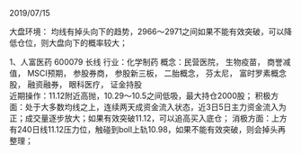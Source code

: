 2019/07/15 

大盘环境：
均线有掉头向下的趋势，2966～2971之间如果不能有效突破，可以降低仓位，则大盘向下的概率较大；

1、人富医药 600079  长线
行业：化学制药
概念：民营医院，    生物疫苗，    商誉减值，    MSCI预期，    参股券商，    参股新三板，    二胎概念，    芬太尼，    富时罗素概念股，    融资融券，    眼科医疗，    证金持股  
近期操作：11.12附近高抛，10.29～10.5之间低吸，最大持仓2000股；
积极方面：处于大多数均线之上，连续两天成资金流入状态，近3日5日主力资金流入为正；成交量逐步放大；如果有效突破11.12，可以追高买入底仓；
消极方面：上方有240日线11.12压力位，触碰到boll上轨10.98，如果不能有效突破，则会掉头再整理；
